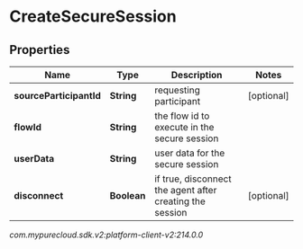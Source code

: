 # CreateSecureSession


## Properties

| Name | Type | Description | Notes |
| ------------ | ------------- | ------------- | ------------- |
| **sourceParticipantId** | **String** | requesting participant |  [optional] |
| **flowId** | **String** | the flow id to execute in the secure session |  |
| **userData** | **String** | user data for the secure session |  |
| **disconnect** | **Boolean** | if true, disconnect the agent after creating the session |  [optional] |




_com.mypurecloud.sdk.v2:platform-client-v2:214.0.0_
